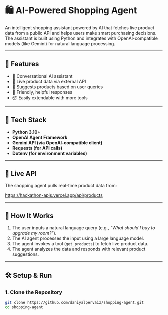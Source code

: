 # 🛍️ AI-Powered Shopping Agent

An intelligent shopping assistant powered by AI that fetches live product data from a public API and helps users make smart purchasing decisions. The assistant is built using Python and integrates with OpenAI-compatible models (like Gemini) for natural language processing.

---

## 🚀 Features

- 🤖 Conversational AI assistant
- 🔌 Live product data via external API
- 🧠 Suggests products based on user queries
- 💬 Friendly, helpful responses
- 📦 Easily extendable with more tools

---

## 🧰 Tech Stack

- **Python 3.10+**
- **OpenAI Agent Framework**
- **Gemini API (via OpenAI-compatible client)**
- **Requests (for API calls)**
- **Dotenv (for environment variables)**

---

## 📡 Live API

The shopping agent pulls real-time product data from:

https://hackathon-apis.vercel.app/api/products


---

## 🧠 How It Works

1. The user inputs a natural language query (e.g., *"What should I buy to upgrade my room?"*).
2. The AI agent processes the input using a large language model.
3. The agent invokes a tool (`get_products`) to fetch live product data.
4. The agent analyzes the data and responds with relevant product suggestions.

---

## 🛠️ Setup & Run

### 1. Clone the Repository

```bash
git clone https://github.com/daniyalpervaiz/shopping-agent.git
cd shopping-agent
